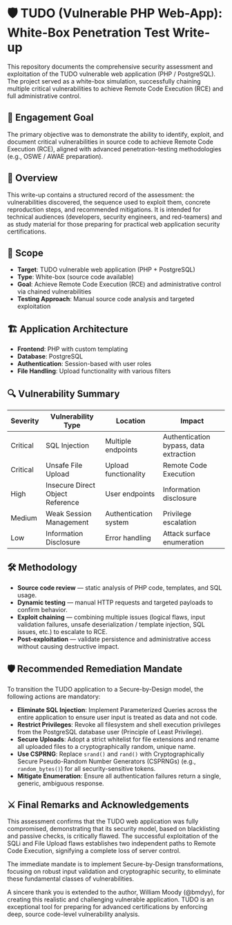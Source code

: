 # 🛡️ TUDO (Vulnerable PHP Web-App): White-Box Penetration Test Write-up

This repository documents the comprehensive security assessment and exploitation of the TUDO vulnerable web application (PHP / PostgreSQL). The project served as a white-box simulation, successfully chaining multiple critical vulnerabilities to achieve Remote Code Execution (RCE) and full administrative control.

## 🎯 Engagement Goal

The primary objective was to demonstrate the ability to identify, exploit, and document critical vulnerabilities in source code to achieve Remote Code Execution (RCE), aligned with advanced penetration-testing methodologies (e.g., OSWE / AWAE preparation).

## 🔎 Overview

This write-up contains a structured record of the assessment: the vulnerabilities discovered, the sequence used to exploit them, concrete reproduction steps, and recommended mitigations. It is intended for technical audiences (developers, security engineers, and red-teamers) and as study material for those preparing for practical web application security certifications.

## 📌 Scope

- **Target**: TUDO vulnerable web application (PHP + PostgreSQL)
- **Type**: White-box (source code available)
- **Goal**: Achieve Remote Code Execution (RCE) and administrative control via chained vulnerabilities
- **Testing Approach**: Manual source code analysis and targeted exploitation

## 🏗️ Application Architecture

- **Frontend**: PHP with custom templating
- **Database**: PostgreSQL
- **Authentication**: Session-based with user roles
- **File Handling**: Upload functionality with various filters

## 🔍 Vulnerability Summary

| Severity | Vulnerability Type | Location | Impact |
|----------|-------------------|----------|---------|
| Critical | SQL Injection | Multiple endpoints | Authentication bypass, data extraction |
| Critical | Unsafe File Upload | Upload functionality | Remote Code Execution |
| High | Insecure Direct Object Reference | User endpoints | Information disclosure |
| Medium | Weak Session Management | Authentication system | Privilege escalation |
| Low | Information Disclosure | Error handling | Attack surface enumeration |

## 🛠️ Methodology

- **Source code review** — static analysis of PHP code, templates, and SQL usage.
- **Dynamic testing** — manual HTTP requests and targeted payloads to confirm behavior.
- **Exploit chaining** — combining multiple issues (logical flaws, input validation failures, unsafe deserialization / template injection, SQL issues, etc.) to escalate to RCE.
- **Post-exploitation** — validate persistence and administrative access without causing destructive impact.

## 🛡️ Recommended Remediation Mandate

To transition the TUDO application to a Secure-by-Design model, the following actions are mandatory:

- **Eliminate SQL Injection**: Implement Parameterized Queries across the entire application to ensure user input is treated as data and not code.
- **Restrict Privileges**: Revoke all filesystem and shell execution privileges from the PostgreSQL database user (Principle of Least Privilege).
- **Secure Uploads**: Adopt a strict whitelist for file extensions and rename all uploaded files to a cryptographically random, unique name.
- **Use CSPRNG**: Replace `srand()` and `rand()` with Cryptographically Secure Pseudo-Random Number Generators (CSPRNGs) (e.g., `random_bytes()`) for all security-sensitive tokens.
- **Mitigate Enumeration**: Ensure all authentication failures return a single, generic, ambiguous response.

## ⚔️ Final Remarks and Acknowledgements

This assessment confirms that the TUDO web application was fully compromised, demonstrating that its security model, based on blacklisting and passive checks, is critically flawed. The successful exploitation of the SQLi and File Upload flaws establishes two independent paths to Remote Code Execution, signifying a complete loss of server control.

The immediate mandate is to implement Secure-by-Design transformations, focusing on robust input validation and cryptographic security, to eliminate these fundamental classes of vulnerabilities.

A sincere thank you is extended to the author, William Moody (@bmdyy), for creating this realistic and challenging vulnerable application. TUDO is an exceptional tool for preparing for advanced certifications by enforcing deep, source code-level vulnerability analysis.
